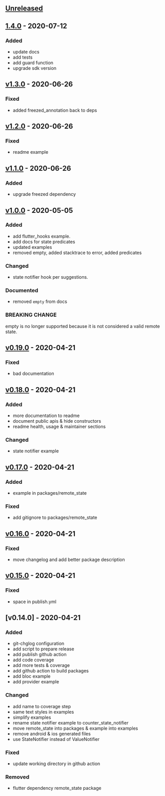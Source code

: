 <a name="unreleased"></a>
## [Unreleased]


<a name="1.4.0"></a>
## [1.4.0] - 2020-07-12
### Added
- update docs
- add tests
- add guard function
- upgrade sdk version


<a name="v1.3.0"></a>
## [v1.3.0] - 2020-06-26
### Fixed
- added freezed_annotation back to deps


<a name="v1.2.0"></a>
## [v1.2.0] - 2020-06-26
### Fixed
- readme example


<a name="v1.1.0"></a>
## [v1.1.0] - 2020-06-26
### Added
- upgrade freezed dependency


<a name="v1.0.0"></a>
## [v1.0.0] - 2020-05-05
### Added
- add flutter_hooks example.
- add docs for state predicates
- updated examples
- removed empty, added stacktrace to error, added predicates

### Changed
- state notifier hook per suggestions.

### Documented
- removed `empty` from docs

### BREAKING CHANGE

empty is no longer supported because it is not considered a valid remote state.


<a name="v0.19.0"></a>
## [v0.19.0] - 2020-04-21
### Fixed
- bad documentation


<a name="v0.18.0"></a>
## [v0.18.0] - 2020-04-21
### Added
- more documentation to readme
- document public apis & hide constructors
- readme health, usage & maintainer sections

### Changed
- state notifier example


<a name="v0.17.0"></a>
## [v0.17.0] - 2020-04-21
### Added
- example in packages/remote_state

### Fixed
- add gitignore to packages/remote_state


<a name="v0.16.0"></a>
## [v0.16.0] - 2020-04-21
### Fixed
- move changelog and add better package description


<a name="v0.15.0"></a>
## [v0.15.0] - 2020-04-21
### Fixed
- space in publish.yml


<a name="v0.14.0"></a>
## [v0.14.0] - 2020-04-21
### Added
- git-chglog configuration
- add script to prepare release
- add publish github action
- add code coverage
- add more tests & coverage
- add github action to build packages
- add bloc example
- add provider example

### Changed
- add name to coverage step
- same text styles in examples
- simplify examples
- rename state notifier example to counter_state_notifier
- move remote_state into packages & example into examples
- remove android & ios generated files
- use StateNotifier instead of ValueNotifier

### Fixed
- update working directory in github action

### Removed
- flutter dependency remote_state package


[Unreleased]: https://github.com/chimon2000/remote_state/compare/1.4.0...HEAD
[1.4.0]: https://github.com/chimon2000/remote_state/compare/v1.3.0...1.4.0
[v1.3.0]: https://github.com/chimon2000/remote_state/compare/v1.2.0...v1.3.0
[v1.2.0]: https://github.com/chimon2000/remote_state/compare/v1.1.0...v1.2.0
[v1.1.0]: https://github.com/chimon2000/remote_state/compare/v1.0.0...v1.1.0
[v1.0.0]: https://github.com/chimon2000/remote_state/compare/v0.19.0...v1.0.0
[v0.19.0]: https://github.com/chimon2000/remote_state/compare/v0.18.0...v0.19.0
[v0.18.0]: https://github.com/chimon2000/remote_state/compare/v0.17.0...v0.18.0
[v0.17.0]: https://github.com/chimon2000/remote_state/compare/v0.16.0...v0.17.0
[v0.16.0]: https://github.com/chimon2000/remote_state/compare/v0.15.0...v0.16.0
[v0.15.0]: https://github.com/chimon2000/remote_state/compare/v0.14.0...v0.15.0
